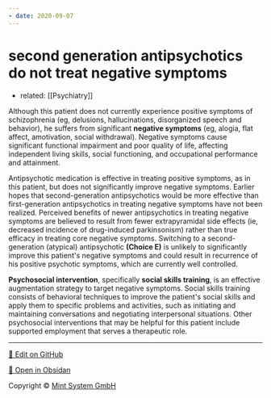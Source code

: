 ```yaml
---
- date: 2020-09-07
---
```


# second generation antipsychotics do not treat negative symptoms

- related: [[Psychiatry]]

Although this patient does not currently experience positive symptoms of schizophrenia (eg, delusions, hallucinations, disorganized speech and behavior), he suffers from significant **negative symptoms** (eg, alogia, flat affect, amotivation, social withdrawal).  Negative symptoms cause significant functional impairment and poor quality of life, affecting independent living skills, social functioning, and occupational performance and attainment.

Antipsychotic medication is effective in treating positive symptoms, as in this patient, but does not significantly improve negative symptoms.  Earlier hopes that second-generation antipsychotics would be more effective than first-generation antipsychotics in treating negative symptoms have not been realized.  Perceived benefits of newer antipsychotics in treating negative symptoms are believed to result from fewer extrapyramidal side effects (ie, decreased incidence of drug-induced parkinsonism) rather than true efficacy in treating core negative symptoms.  Switching to a second-generation (atypical) antipsychotic **(Choice E)** is unlikely to significantly improve this patient's negative symptoms and could result in recurrence of his positive psychotic symptoms, which are currently well controlled.

**Psychosocial intervention**, specifically **social skills training**, is an effective augmentation strategy to target negative symptoms.  Social skills training consists of behavioral techniques to improve the patient's social skills and apply them to specific problems and activities, such as initiating and maintaining conversations and negotiating interpersonal situations.  Other psychosocial interventions that may be helpful for this patient include supported employment that serves a therapeutic role.


<hr>

[📝 Edit on GitHub](https://github.com/Mint-System/Knowledge/blob/master/second%20generation%20antipsychotics%20do%20not%20treat%20negative%20symptoms.md)

[📂 Open in Obsidan](obsidian://open?vault=Knowledge%20Mint%20System&file=second%20generation%20antipsychotics%20do%20not%20treat%20negative%20symptoms.md ':target=_self')

<footer>Copyright © <a href="https://www.mint-system.ch/">Mint System GmbH</a></footer>